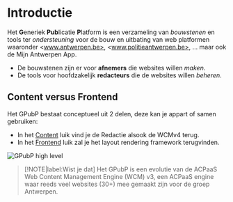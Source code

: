 # Introductie

Het **G**eneriek **Pub**licatie **P**latform is een verzameling van *bouwstenen* en tools ter *ondersteuning* voor de bouw en uitbating van web platformen waaronder <www.antwerpen.be>, <www.politieantwerpen.be>, ... maar ook de Mijn Antwerpen App.

* De bouwstenen zijn er voor **afnemers** die websites willen *maken*. 
* De tools voor hoofdzakelijk **redacteurs** die de websites willen *beheren*.

## Content versus Frontend

Het GPubP bestaat conceptueel uit 2 delen, deze kan je appart of samen gebruiken:

* In het [Content](/common/content/content-beheer) luik vind je de Redactie alsook de WCMv4 terug.
* In het [Frontend](/common/content/frontend-beheer) luik zal je het layout rendering framework terugvinden.

![GPubP high level](../common/assets/gpubp.jpg 'High level overzicht van het GPubP')

> [!NOTE|label:Wist je dat]
> Het GPubP is een evolutie van de ACPaaS Web Content Management Engine (WCM) v3, een ACPaaS engine waar reeds veel websites (30+) mee gemaakt zijn voor de groep Antwerpen.
